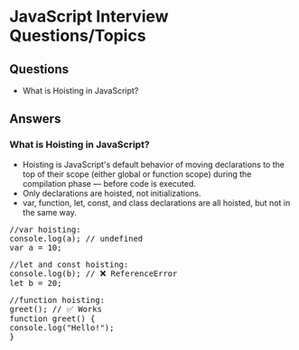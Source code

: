 # JavaScript Interview Questions/Topics

## Questions
- What is Hoisting in JavaScript? 

## Answers

### What is Hoisting in JavaScript?
- Hoisting is JavaScript's default behavior of moving declarations to the top of their scope (either global or function scope) during the compilation phase — before code is executed.
- Only declarations are hoisted, not initializations.
- var, function, let, const, and class declarations are all hoisted, but not in the same way.

<pre>
//var hoisting:
console.log(a); // undefined
var a = 10; 
</pre>

<pre>
//let and const hoisting:
console.log(b); // ❌ ReferenceError
let b = 20;
</pre>

<pre>
//function hoisting:
greet(); // ✅ Works
function greet() {
console.log("Hello!");
}
</pre>